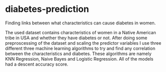 # diabetes-prediction
Finding links between what characteristics can cause diabetes in women.

The used dataset contains characteristics of women in a Native American tribe in USA and whether they have diabetes or not. After doing some preproscessing of the dataset and scaling the predictor variables I use three different three machine learning algorithms to try and find any correlation between the characteristics and diabetes. These algorithms are namely KNN Regression, Naive Bayes and Logistic Regression. All of the models had a descent accuracy score. 
